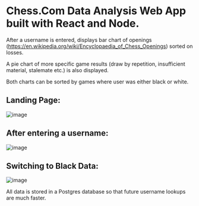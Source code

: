 # Chess.Com Data Analysis Web App built with React and Node. 

After a username is entered, displays bar chart of openings (https://en.wikipedia.org/wiki/Encyclopaedia_of_Chess_Openings) sorted on losses.

A pie chart of more specific game results (draw by repetition, insufficient material, stalemate etc.) is also displayed.

Both charts can be sorted by games where user was either black or white. 

## Landing Page:
![image](https://user-images.githubusercontent.com/62068680/82501802-b5985a80-9aaa-11ea-95db-f0327d02768e.png)
## After entering a username:
![image](https://user-images.githubusercontent.com/62068680/82501779-aca78900-9aaa-11ea-84aa-821f175ae568.png)
## Switching to Black Data:
![image](https://user-images.githubusercontent.com/62068680/82501822-bdf09580-9aaa-11ea-90d4-38f869cbc360.png)

All data is stored in a Postgres database so that future username lookups are much faster. 
